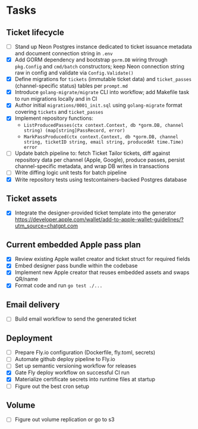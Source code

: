 # Tasks

## Ticket lifecycle
- [ ] Stand up Neon Postgres instance dedicated to ticket issuance metadata and document connection string in `.env`
- [x] Add GORM dependency and bootstrap `gorm.DB` wiring through `pkg.Config` and `cmd/batch` constructors; keep Neon connection string raw in config and validate via `Config.Validate()`
- [x] Define migrations for `tickets` (immutable ticket data) and `ticket_passes` (channel-specific status) tables per `prompt.md`
- [x] Introduce `golang-migrate/migrate` CLI into workflow; add Makefile task to run migrations locally and in CI
- [x] Author initial `migrations/0001_init.sql` using `golang-migrate` format covering `tickets` and `ticket_passes`
- [x] Implement repository functions:
  - `ListProducedPasses(ctx context.Context, db *gorm.DB, channel string) (map[string]PassRecord, error)`
  - `MarkPassProduced(ctx context.Context, db *gorm.DB, channel string, ticketID string, email string, producedAt time.Time) error`
- [ ] Update batch pipeline to: fetch Ticket Tailor tickets, diff against repository data per channel (Apple, Google), produce passes, persist channel-specific metadata, and wrap DB writes in transactions
- [ ] Write diffing logic unit tests for batch pipeline
- [x] Write repository tests using testcontainers-backed Postgres database

## Ticket assets
- [x] Integrate the designer-provided ticket template into the generator
https://developer.apple.com/wallet/add-to-apple-wallet-guidelines/?utm_source=chatgpt.com

## Current embedded Apple pass plan
- [x] Review existing Apple wallet creator and ticket struct for required fields
- [x] Embed designer pass bundle within the codebase
- [x] Implement new Apple creator that reuses embedded assets and swaps QR/name
- [x] Format code and run `go test ./...`

## Email delivery
- [ ] Build email workflow to send the generated ticket

## Deployment
- [ ] Prepare Fly.io configuration (Dockerfile, fly.toml, secrets)
- [ ] Automate github deploy pipeline to Fly.io
- [ ] Set up semantic versioning workflow for releases
- [x] Gate Fly deploy workflow on successful CI run
- [x] Materialize certificate secrets into runtime files at startup
- [ ] Figure out the best cron setup

## Volume
- [ ] Figure out volume replication or go to s3
